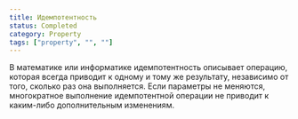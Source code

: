```yaml
---
title: Идемпотентность
status: Completed
category: Property
tags: ["property", "", ""]
---
```


В математике или информатике идемпотентность описывает операцию, которая всегда приводит к одному и тому же результату, 
независимо от того, сколько раз она выполняется. 
Если параметры не меняются, многократное выполнение идемпотентной операции не приводит к каким-либо дополнительным изменениям.
